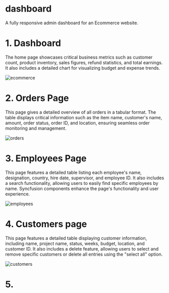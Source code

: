 # dashboard
A fully responsive admin dashboard for an Ecommerce website.

# 1. Dashboard
The home page showcases critical business metrics such as customer count, product inventory, sales figures, refund statistics, and total earnings. It also includes a detailed chart for visualizing budget and expense trends.

![ecommerce](https://github.com/user-attachments/assets/1ae6c9e2-21b3-467d-8b53-490cc3ae6d87)

# 2. Orders Page
This page gives a detailed overview of all orders in a tabular format. The table displays critical information such as the item name, customer's name, amount, order status, order ID, and location, ensuring seamless order monitoring and management.

![orders](https://github.com/user-attachments/assets/53be9c5e-81cd-4f1c-a1e1-11cc08f24d57)

# 3. Employees Page
This page features a detailed table listing each employee's name, designation, country, hire date, supervisor, and employee ID. It also includes a search functionality, allowing users to easily find specific employees by name. Syncfusion components enhance the page's functionality and user experience.

![employees](https://github.com/user-attachments/assets/0daea411-d64c-4232-a52e-5459e6839c7f)

# 4. Customers page
This page features a detailed table displaying customer information, including name, project name, status, weeks, budget, location, and customer ID. It also includes a delete feature, allowing users to select and remove specific customers or delete all entries using the "select all" option.

![customers](https://github.com/user-attachments/assets/4978bd9b-d480-45f2-9047-43a724125d55)

# 5. 






